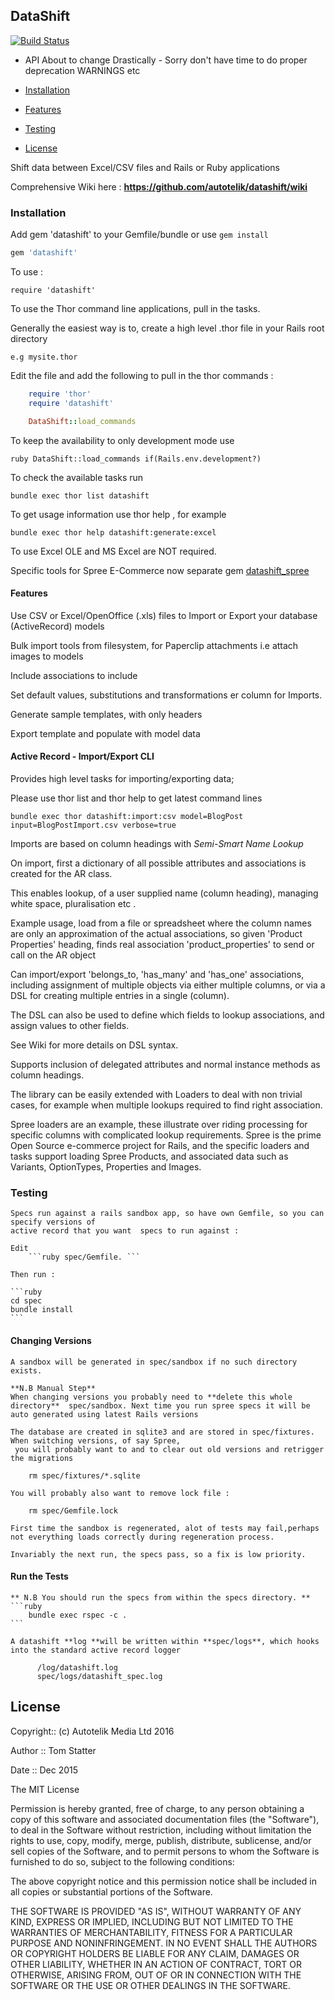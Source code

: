 ##  DataShift 

[![Build Status](https://travis-ci.org/autotelik/datashift?branch=split_into_concerns)](https://travis-ci.org/autotelik/datashift)

- API About to change Drastically - Sorry don't have time to do proper deprecation WARNINGS etc

- [Installation](#Installation)
- [Features](#features)
- [Testing](#testing)
- [License](#license)

Shift data between Excel/CSV files and Rails or Ruby applications

Comprehensive Wiki here : **https://github.com/autotelik/datashift/wiki**

### <a name="Installation">Installation</a>

Add gem 'datashift' to your Gemfile/bundle or use ```gem install```

```ruby
gem 'datashift'
```

To use :

    require 'datashift'

To use the Thor command line applications, pull in the tasks.

Generally the easiest way is to, create a high level .thor file in your Rails root directory

    e.g mysite.thor

Edit the file and add the following to pull in the thor commands :

```ruby
    require 'thor'
    require 'datashift'

    DataShift::load_commands
```

To keep the availability to only development mode use

```ruby DataShift::load_commands if(Rails.env.development?) ```

To check the available tasks run

    bundle exec thor list datashift

To get usage information use thor help <command>, for example

    bundle exec thor help datashift:generate:excel

To use Excel OLE and MS Excel are NOT required.

Specific tools for Spree E-Commerce now separate gem [datashift_spree](https://github.com/autotelik/datashift_spree "Datashift Spree")


#### <a name="Features">Features</a>

Use CSV or Excel/OpenOffice (.xls) files to Import or Export your database (ActiveRecord) models

Bulk import tools from filesystem, for Paperclip attachments i.e attach images to models

Include associations to include

Set default values, substitutions and transformations er column for Imports.

Generate sample templates, with only headers

Export template and populate with model data 


#### Active Record - Import/Export CLI

Provides high level tasks for importing/exporting data;

Please use thor list and thor help <xxx> to get latest command lines

    bundle exec thor datashift:import:csv model=BlogPost input=BlogPostImport.csv verbose=true 


Imports are based on column headings with *Semi-Smart Name Lookup*

  On import, first a dictionary of all possible attributes and associations is created for the AR class.
  
  This enables lookup, of a user supplied name (column heading), managing white space, pluralisation etc .

  Example usage, load from a file or spreadsheet where the column names are only
  an approximation of the actual associations, so given 'Product Properties' heading,
  finds real association 'product_properties' to send or call on the AR object


Can import/export 'belongs_to, 'has_many' and 'has_one' associations, including assignment of multiple objects
via either multiple columns, or via a DSL for creating multiple entries in a single (column). 

The DSL can also be used to define which fields to lookup associations, and assign values to other fields.

See Wiki for more details on DSL syntax.

Supports inclusion of delegated attributes and normal instance methods as column headings.

The library can be easily extended with Loaders to deal with non trivial cases,
 for example when multiple lookups required to find right association.

Spree loaders are an example, these illustrate over riding processing for specific columns with
complicated lookup requirements. Spree is the prime Open Source e-commerce project for Rails, 
and the specific loaders and tasks support loading Spree Products, and associated data such as Variants,
OptionTypes, Properties and Images.


### <a name="Testing">Testing</a>
    Specs run against a rails sandbox app, so have own Gemfile, so you can specify versions of 
    active record that you want  specs to run against :

    Edit
        ```ruby spec/Gemfile. ```

    Then run :

    ```ruby
    cd spec
    bundle install
    ```

####  Changing Versions

    A sandbox will be generated in spec/sandbox if no such directory exists.

    **N.B Manual Step**
    When changing versions you probably need to **delete this whole directory**  spec/sandbox. Next time you run spree specs it will be auto generated using latest Rails versions

    The database are created in sqlite3 and are stored in spec/fixtures. When switching versions, of say Spree,
     you will probably want to and to clear out old versions and retrigger the migrations

        rm spec/fixtures/*.sqlite

    You will probably also want to remove lock file :

        rm spec/Gemfile.lock

    First time the sandbox is regenerated, alot of tests may fail,perhaps not everything loads correctly during regeneration process.

    Invariably the next run, the specs pass, so a fix is low priority.

#### Run the Tests

    ** N.B You should run the specs from within the specs directory. **
    ```ruby
        bundle exec rspec -c .
    ```

    A datashift **log **will be written within **spec/logs**, which hooks into the standard active record logger

          /log/datashift.log
          spec/logs/datashift_spec.log




## License

Copyright:: (c) Autotelik Media Ltd 2016

Author ::   Tom Statter

Date ::     Dec 2015

The MIT License

Permission is hereby granted, free of charge, to any person obtaining a copy
of this software and associated documentation files (the "Software"), to deal
in the Software without restriction, including without limitation the rights
to use, copy, modify, merge, publish, distribute, sublicense, and/or sell
copies of the Software, and to permit persons to whom the Software is
furnished to do so, subject to the following conditions:

The above copyright notice and this permission notice shall be included in
all copies or substantial portions of the Software.

THE SOFTWARE IS PROVIDED "AS IS", WITHOUT WARRANTY OF ANY KIND, EXPRESS OR
IMPLIED, INCLUDING BUT NOT LIMITED TO THE WARRANTIES OF MERCHANTABILITY,
FITNESS FOR A PARTICULAR PURPOSE AND NONINFRINGEMENT. IN NO EVENT SHALL THE
AUTHORS OR COPYRIGHT HOLDERS BE LIABLE FOR ANY CLAIM, DAMAGES OR OTHER
LIABILITY, WHETHER IN AN ACTION OF CONTRACT, TORT OR OTHERWISE, ARISING FROM,
OUT OF OR IN CONNECTION WITH THE SOFTWARE OR THE USE OR OTHER DEALINGS IN
THE SOFTWARE.
